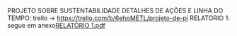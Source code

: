 PROJETO SOBRE SUSTENTABILIDADE DETALHES DE AÇÕES E LINHA DO TEMPO: trello -> https://trello.com/b/6ehpMETL/projeto-de-pi 
RELATÓRIO 1: segue em anexo[RELATÓRIO 1.pdf](https://github.com/user-attachments/files/19558356/RELATORIO.1.pdf)


